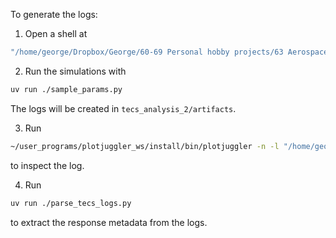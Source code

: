 To generate the logs:

1. Open a shell at

```bash
"/home/george/Dropbox/George/60-69 Personal hobby projects/63 Aerospace/63.18_ardupilot_controller_analysis/tecs_analysis_2"
```

2. Run the simulations with

```bash
uv run ./sample_params.py
```

The logs will be created in `tecs_analysis_2/artifacts`.

3. Run

```bash
~/user_programs/plotjuggler_ws/install/bin/plotjuggler -n -l "/home/george/Dropbox/George/60-69 Personal hobby projects/63 Aerospace/63.18_ardupilot_controller_analysis/tecs_analysis_2/pj_layout.xml" -d logs/00000002.BIN &
```

to inspect the log.

4. Run

```bash
uv run ./parse_tecs_logs.py
```

to extract the response metadata from the logs.
